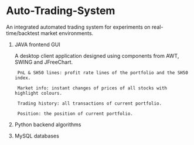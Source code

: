 # Auto-Trading-System
An integrated automated trading system for experiments on real-time/backtest market environments. 

1. JAVA frontend GUI

    A desktop client application designed using components from AWT, SWING and JFreeChart.
    
        PnL & SH50 lines: profit rate lines of the portfolio and the SH50 index.
        
        Market info: instant changes of prices of all stocks with highlight colours.
        
        Trading history: all transactions of current portfolio.
        
        Position: the position of current portfolio.

2. Python backend algorithms

3. MySQL databases

